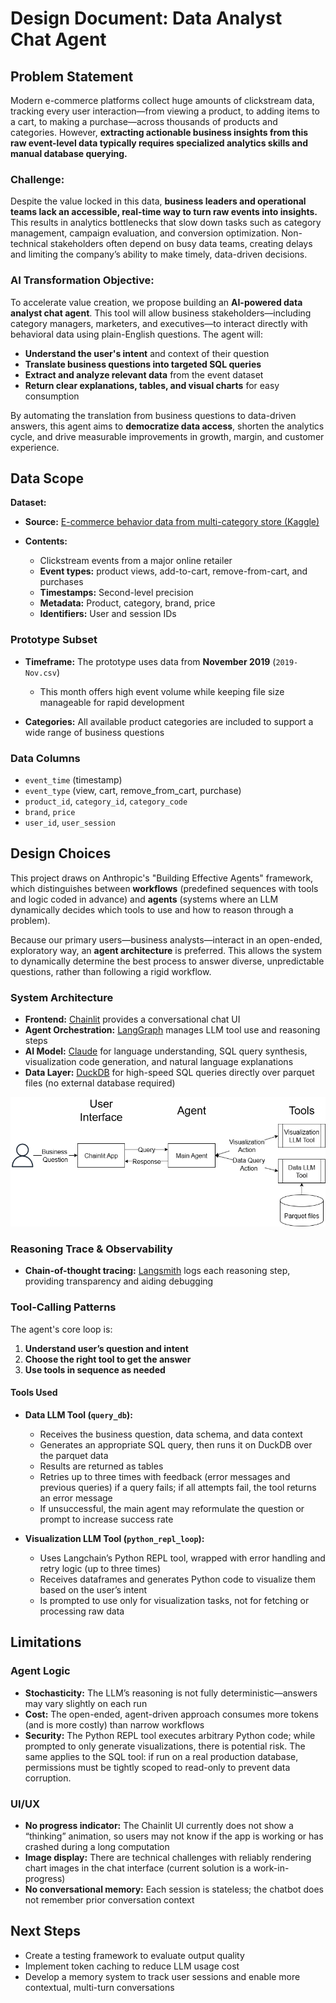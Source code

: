 # Design Document: Data Analyst Chat Agent

## **Problem Statement**

Modern e-commerce platforms collect huge amounts of clickstream data, tracking every user interaction—from viewing a product, to adding items to a cart, to making a purchase—across thousands of products and categories. However, **extracting actionable business insights from this raw event-level data typically requires specialized analytics skills and manual database querying.**

### Challenge:
Despite the value locked in this data, **business leaders and operational teams lack an accessible, real-time way to turn raw events into insights.** This results in analytics bottlenecks that slow down tasks such as category management, campaign evaluation, and conversion optimization. Non-technical stakeholders often depend on busy data teams, creating delays and limiting the company’s ability to make timely, data-driven decisions.

### AI Transformation Objective:
To accelerate value creation, we propose building an **AI-powered data analyst chat agent**. This tool will allow business stakeholders—including category managers, marketers, and executives—to interact directly with behavioral data using plain-English questions. The agent will:

* **Understand the user's intent** and context of their question
* **Translate business questions into targeted SQL queries**
* **Extract and analyze relevant data** from the event dataset
* **Return clear explanations, tables, and visual charts** for easy consumption

By automating the translation from business questions to data-driven answers, this agent aims to **democratize data access**, shorten the analytics cycle, and drive measurable improvements in growth, margin, and customer experience.

## **Data Scope**

**Dataset:**

* **Source:** [E-commerce behavior data from multi-category store (Kaggle)](https://www.kaggle.com/datasets/mkechinov/ecommerce-behavior-data-from-multi-category-store/data)
* **Contents:**

  * Clickstream events from a major online retailer
  * **Event types:** product views, add-to-cart, remove-from-cart, and purchases
  * **Timestamps:** Second-level precision
  * **Metadata:** Product, category, brand, price
  * **Identifiers:** User and session IDs


### Prototype Subset

* **Timeframe:** The prototype uses data from **November 2019** (`2019-Nov.csv`)

  * This month offers high event volume while keeping file size manageable for rapid development
* **Categories:** All available product categories are included to support a wide range of business questions

### Data Columns

* `event_time` (timestamp)
* `event_type` (view, cart, remove\_from\_cart, purchase)
* `product_id`, `category_id`, `category_code`
* `brand`, `price`
* `user_id`, `user_session`


## **Design Choices**

This project draws on Anthropic's "Building Effective Agents" framework, which distinguishes between **workflows** (predefined sequences with tools and logic coded in advance) and **agents** (systems where an LLM dynamically decides which tools to use and how to reason through a problem).

Because our primary users—business analysts—interact in an open-ended, exploratory way, an **agent architecture** is preferred. This allows the system to dynamically determine the best process to answer diverse, unpredictable questions, rather than following a rigid workflow.


### **System Architecture**

* **Frontend:** [Chainlit](https://github.com/Chainlit/chainlit) provides a conversational chat UI
* **Agent Orchestration:** [LangGraph](https://github.com/langchain-ai/langgraph) manages LLM tool use and reasoning steps
* **AI Model:** [Claude](https://docs.anthropic.com/en/docs/about-claude/models/overview) for language understanding, SQL query synthesis, visualization code generation, and natural language explanations
* **Data Layer:** [DuckDB](https://duckdb.org/) for high-speed SQL queries directly over parquet files (no external database required)

![Solution Architecture](solution_architecture.drawio.png)


### **Reasoning Trace & Observability**

* **Chain-of-thought tracing:** [Langsmith](https://www.langchain.com/langsmith) logs each reasoning step, providing transparency and aiding debugging


### **Tool-Calling Patterns**

The agent's core loop is:

1. **Understand user’s question and intent**
2. **Choose the right tool to get the answer**
3. **Use tools in sequence as needed**

#### **Tools Used**

* **Data LLM Tool (`query_db`):**

  * Receives the business question, data schema, and data context
  * Generates an appropriate SQL query, then runs it on DuckDB over the parquet data
  * Results are returned as tables
  * Retries up to three times with feedback (error messages and previous queries) if a query fails; if all attempts fail, the tool returns an error message
  * If unsuccessful, the main agent may reformulate the question or prompt to increase success rate

* **Visualization LLM Tool (`python_repl_loop`):**

  * Uses Langchain’s Python REPL tool, wrapped with error handling and retry logic (up to three times)
  * Receives dataframes and generates Python code to visualize them based on the user’s intent
  * Is prompted to use only for visualization tasks, not for fetching or processing raw data


## **Limitations**

### Agent Logic

* **Stochasticity:** The LLM’s reasoning is not fully deterministic—answers may vary slightly on each run
* **Cost:** The open-ended, agent-driven approach consumes more tokens (and is more costly) than narrow workflows
* **Security:** The Python REPL tool executes arbitrary Python code; while prompted to only generate visualizations, there is potential risk. The same applies to the SQL tool: if run on a real production database, permissions must be tightly scoped to read-only to prevent data corruption.

### UI/UX

* **No progress indicator:** The Chainlit UI currently does not show a “thinking” animation, so users may not know if the app is working or has crashed during a long computation
* **Image display:** There are technical challenges with reliably rendering chart images in the chat interface (current solution is a work-in-progress)
* **No conversational memory:** Each session is stateless; the chatbot does not remember prior conversation context


## **Next Steps**

* Create a testing framework to evaluate output quality
* Implement token caching to reduce LLM usage cost
* Develop a memory system to track user sessions and enable more contextual, multi-turn conversations

